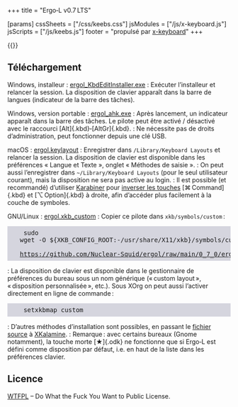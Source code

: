 +++
title = "Ergo‑L v0.7 LTS"

[params]
cssSheets = ["/css/keebs.css"]
jsModules = ["/js/x-keyboard.js"]
jsScripts = ["/js/keebs.js"]
footer = "propulsé par [x-keyboard](https://onedeadkey.github.io/x-keyboard)"
+++


<style>
  dt { font-weight: bold; }
  dd p { margin: 0.2em 0; }
  code { font-family: monospace; }
  pre { background-color: #6684; padding: 0.5em 2em; }
</style>

{{<x-keyboard name="Ergo‑L" data="ergol" class="odk">}}


Téléchargement
--------------------------------------------------------------------------------

Windows, installeur : [ergol_KbdEditInstaller.exe][]
: Exécuter l’installeur et relancer la session. La disposition de clavier
apparaît dans la barre de langues (indicateur de la barre des tâches).

Windows, version portable : [ergol_ahk.exe][]
: Après lancement, un indicateur apparaît dans la barre des tâches. Le pilote
peut être activé / désactivé avec le raccourci [Alt]{.kbd}‑[AltGr]{.kbd}.
: Ne nécessite pas de droits d’administration, peut fonctionner depuis une clé USB.

macOS : [ergol.keylayout][]
: Enregistrer dans `/Library/Keyboard Layouts` et relancer la session. La
disposition de clavier est disponible dans les préférences « Langue et Texte »,
onglet « Méthodes de saisie ».
: On peut aussi l’enregistrer dans `~/Library/Keyboard Layouts` (pour le seul
utilisateur courant), mais la disposition ne sera pas active au login.
: Il est possible (et recommandé) d’utiliser [Karabiner][] pour [inverser les
touches](karabiner_settings.png) [⌘ Command]{.kbd} et [⌥ Option]{.kbd} à droite,
afin d’accéder plus facilement à la couche de symboles.

GNU/Linux : [ergol.xkb_custom][]
: Copier ce pilote dans `xkb/symbols/custom` : <pre>
    sudo wget -O ${XKB_CONFIG_ROOT:-/usr/share/X11/xkb}/symbols/custom \
    https://github.com/Nuclear-Squid/ergol/raw/main/0_7_0/ergol.xkb_custom </pre>
: La disposition de clavier est disponible dans le gestionnaire de préférences du
bureau sous un nom générique (« custom layout », « disposition personnalisée »,
etc.). Sous XOrg on peut aussi l’activer directement en ligne de commande : <pre>
    setxkbmap custom </pre>
: D’autres méthodes d’installation sont possibles, en passant le [fichier
source][] à [XKalamine][].
: Remarque : avec certains bureaux (Gnome notamment), la touche morte [★]{.odk}
ne fonctionne que si Ergo‑L est défini comme disposition par défaut, i.e. en
haut de la liste dans les préférences clavier.


Licence
--------------------------------------------------------------------------------

[WTFPL](http://wtfpl.net/) – Do What the Fuck You Want to Public License.


[fichier source]:             /layouts/ergol.toml
[ergol_KbdEditInstaller.exe]: https://github.com/Nuclear-Squid/ergol/raw/main/0_7_0/ergol_KbdEditInstaller.exe
[ergol_ahk.exe]:              https://github.com/Nuclear-Squid/ergol/raw/main/0_7_0/ergol_ahk.exe
[ergol.keylayout]:            https://github.com/Nuclear-Squid/ergol/raw/main/0_7_0/ergol.keylayout
[ergol.xkb_custom]:           https://github.com/Nuclear-Squid/ergol/raw/main/0_7_0/ergol.xkb_custom
[XKalamine]:                  https://github.com/OneDeadKey/kalamine#xkalamine
[Karabiner]:                  https://karabiner-elements.pqrs.org

